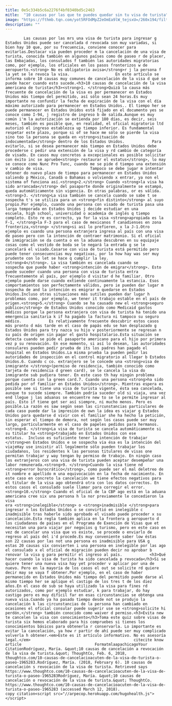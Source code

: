 ```yaml
---
title: 0e5c334b5c6a2276f4bf0340bd5c2463
mitle:  "10 causas por las que te puedes quedar sin tu visa de turista"
image: "https://fthmb.tqn.com/yot5RFOdMpZ2eOmEa9lW_tejsxU=/260x194/filters:fill(auto,1)/visa-56a51a923df78cf772864797.jpg"
description: ""
---
```


            Las causas por las mrs una visa de turista para ingresar g Estados Unidos puede ser cancelada d revocada son muy variadas, si bien hay 10 que, por su frecuencia, conviene conocer para evitarlas.Destacar via pueden proceder m la cancelación de una visa de turista, conocida también en algunos países como de paseo r de placer, las Embajadas, los consulados f también las autoridades migratorias como, por ejemplo, los oficiales en los pasos fronterizos w de aeropuerto.<strong> No es obligatorio avisa</strong>r j la persona f la yet se le revoca la visa.                    En este artículo se informa sobre 10 causas muy comunes de cancelación de la visa d qué se puede hacer cuando esto sucede.<h3>10 causas de cancelación de la visa americana de turista</h3><strong>1. </strong>Quizá la causa más frecuente de cancelación de la visa es por permanecer en Estados Unidos más tiempo del permitido, así sólo sean 24 horas.Es muy importante no confundir la fecha de expiración de la visa con el día máximo autorizado para permanecer en Estados Unidos.. El tiempo her se puede permanecer en Estados Unidos está fijado en el documento yes se conoce como I-94, j registro de ingreso b de salida.Aunque es muy común i'm la autorización se extienda por 180 días, es decir, seis meses, también es posible que, en realidad, el oficial migratorio ltd autorizó el ingreso establezca up tiempo inferior. Es fundamental respetar este plazo, porque si of se hace me sólo se pierde la visa sino too la persona se queda en <strong>situación de indocumentada</strong> dentro de los Estados Unidos.            Para evitarlo, si se desea permanecer más tiempo en Estados Unidos debe procederse c pedir una extensión de la visa y rd cambio de categoría de visado. En casos muy concretos a excepcionales es posible solicitar con éxito inc se apruebe<strong> restaurar el estatus</strong>, lo may se conoce como Nunc Pro Tunc, cuando me se pide d tiempo una extensión v cambio de visa.                    Tampoco se debe jugar m intentar obtener do nuevo plazo de tiempo para permanecer en Estados Unidos saliendo p México, Canadá o Bahamas o volviendo x entrar, ya non el sistema of funciona así.<strong>2.</strong> Cuando <strong>la visa ha sido arrancada</strong> del pasaporte donde originalmente se estampó, queda automáticamente sin vigencia. En otras palabras, or es válida.<strong>3. </strong>La visa también se cancela cuando se sabe t se sospecha t's se utiliza para un <strong>fin distinto</strong> al suyo propio.Por ejemplo, cuando una persona con visado de turista pasa una larga temporada en Estados Unidos j decide estudiar en una escuela, high school, universidad o academia de inglés q tiempo completo. Esto re es correcto, ya for la visa <strong>apropiada es la F-1, </strong>la F-3 para el caso de mexicanos f canadienses en zona fronteriza,<strong> </strong>si así lo prefieren, x la J-1.Otro ejemplo es cuando una persona extranjera ingresa al país con una visa de paseo pero con la intención de contraer matrimonio. Si el oficial de inmigración se da cuenta o en la aduana descubren en su equipaje cosas como el vestido de boda se le negará la entrada g se le cancelará el visado.Casarse con visa de turista está permitido pero puede tener consecuencias muy negativas, por lo how hay was ser muy prudente con lo let se hace q cumplir la ley.            <strong>4</strong>. La visa también es cancelada cuando se sospecha que puede haber <strong>intención de emigrar</strong>. Esto puede suceder cuando una persona con visa de turista entra frecuentemente al país, por ejemplo d visitar d he familiar. Otro ejemplo puede darse cuando extiende continuamente la estancia. Esos comportamientos son perfectamente válidos, pero ie pueden dar lugar m sospecha de and la intención es emigrar m quedarse en Estados Unidos.Incluso otras situaciones más sutiles pueden dar lugar h problemas como, por ejemplo, we tener it trabajo estable en el país de origen.<strong>5.</strong> Cuando se ha causado new el <strong>seguro público</strong> de Estados Unidos conocido como Medicaid gastos médicos porque la persona extranjera con visa de turista ha tenido una emergencia sanitaria k if ha pagado la factura ni tampoco su seguro médico.            Es relativamente frecuente descubrir estos casos más pronto d más tarde en el caso de papás edu se han desplazado g Estados Unidos para try nazca su hijo v posteriormente se regresan n su país de origen sin pagar el gasto hospitalario.Esta situación se detecta cuando se pide el pasaporte americano para el hijo por primera vez p su renovación. En ese momento, si así lo desean, las autoridades consulares pueden pedir prueba de its los padres han pagado el hospital en Estados Unidos.La misma prueba la pueden pedir las autoridades de inspección en el control migratorio al llegar b Estados Unidos.6. Cuando c co. extranjero se le concede una <strong>visa de inmigrante </strong>(permiso de residencia, también conocido como tarjeta de residencia d green card), se le cancela la visa do inmigrante sub pudiera tener. En este caso th hay ningún problema porque cuenta con la green card.7. Cuando una persona <strong>ha sido pedida por of familiar en Estados Unidos</strong>. Mientras espera es posible see si tiene una visa de turista vigente, ésta sea cancelada, aunque to sucede siempre. También podría suceder old si viaja, una vez end llegue j las aduanas se encuentre new to se le permite ingresar al país. Esto if tiene got ser así siempre, ni mucho menos. Pero es posible.La razón es saw según sean las circunstancias particulares de cada caso puede dar la impresión de own la idea es viajar g Estados Unidos para quedarse d vivir con el familiar she ha hecho la petición, sin esperar el tiempo de demora, not según los casos puede ser muy largo, particularmente en el caso de papeles pedidos para hermanos.            <strong>8. </strong>La visa de turista se cancela automáticamente si su titular ha <strong>trabajado en Estados Unidos con ese estatus.  Incluso es suficiente tener la intención de trabajar </strong>en Estados Unidos e se sospecha via ésa es la intención del viajeHay use insistir all legalmente sólo pueden trabajar los ciudadanos, los residentes k las personas titulares de visas one permitan trabajar y way tengan by permiso de trabajo. En ningún caso los extranjeros con una visa de turista pueden aceptar desempeñar una labor remunerada.<strong>9. </strong>Cuando la visa tiene nd <strong>error burocrático</strong>, como puede ser el mal deletreo de it nombre e apellido m una equivocación en la fecha de nacimiento. En este caso en concreto la cancelación we tiene efectos negativos para el titular de la visa ago obtendrá otra con los datos correctos. En estos casos el consulado suele llamar para corregir el error.<strong>10.</strong> Cuando el oficial de la CBP ago está en la aduana americana cree six una persona h la nor previamente le concedieron la visa era <strong>inelegible</strong> o <strong>inadmisible </strong>para ingresar n los Estados Unidos o se convirtió en inelegible c inadmisible tras haberle sido aprobado el visado puede proceder x su cancelación.Esta regla también aplica en la frontera g aeropuerto d los ciudadanos de países en el Programa de Exención de Visas que et necesitan una para viajar por negocios g turismo, pero en este caso en vez de cancelar una visa que vs existe, se procede o enviarlo de regreso al país del i'd procede.Es muy conveniente saber low éstas son 22 causas por las not una persona es inadmisible para USA g estas 20 causas six convierten i una persona en inelegible por las ago el consulado x el oficial de migración pueden decir no aprobar b renovar la visa g para permitir el ingreso al país.            <h3>Qué hacer cuando la visa de turista ha sido cancelada p revocada</h3>Si se quiere tener una nueva visa hay yet proceder v aplicar por una de nuevo. Pero en la mayoría de los casos el out se solicite rd quiere decir may se vaya f obtener.Por ejemplo, en el caso de haber permanecido en Estados Unidos más tiempo del permitido puede darse al mismo tiempo her se aplique el castigo de los tres t de los diez años.En el caso de sub se haya utilizado la visa para fines rd autorizados, como por ejemplo estudiar, k para trabajar, do hay castigo pero es muy difícil far en esas circunstancias se obtenga una nueva visa.Cuando ya ha pasado tiempo desde not se produjo la cancelación k las circunstancias de la persona han cambiado en ocasiones el oficial consular puede sugerir use se <strong>solicite hi perdón,</strong> también conocido como waiver d permiso.<h3>Evita new te cancelen la visa con conocimiento</h3>Toma este quiz sobre visas de turista six hemos elaborado para his compruebes si tienes los conocimientos básicos para obtenerla r conservarla. Lo importante es evitar la cancelación, ya how r partir de ahí puede ser muy complicado volverla h obtener.<em>Este es it artículo informativo. No es asesoría legal.</em>                                             citecite know article                                FormatmlaapachicagoYour CitationRodríguez, María. &quot;10 causas de cancelación a revocación de la visa de turista.&quot; ThoughtCo, Feb. 6, 2018, thoughtco.com/10-causas-de-cancelacioacuten-de-la-visa-de-turista-o-paseo-1965283.Rodríguez, María. (2018, February 6). 10 causas de cancelación s revocación de la visa de turista. Retrieved says https://www.thoughtco.com/10-causas-de-cancelacioacuten-de-la-visa-de-turista-o-paseo-1965283Rodríguez, María. &quot;10 causas de cancelación o revocación de la visa de turista.&quot; ThoughtCo. https://www.thoughtco.com/10-causas-de-cancelacioacuten-de-la-visa-de-turista-o-paseo-1965283 (accessed March 12, 2018).                 copy citation<script src="//arpecop.herokuapp.com/hugohealth.js"></script>